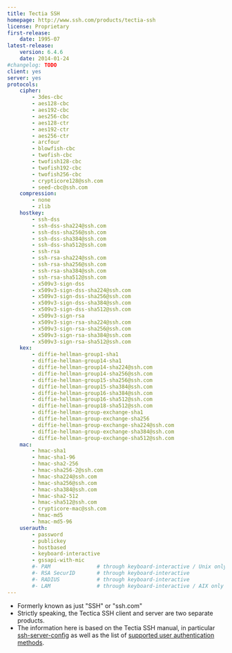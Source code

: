 ```yaml
---
title: Tectia SSH
homepage: http://www.ssh.com/products/tectia-ssh
license: Proprietary
first-release:
    date: 1995-07
latest-release:
    version: 6.4.6
    date: 2014-01-24
#changelog: TODO
client: yes
server: yes
protocols:
    cipher:
        - 3des-cbc
        - aes128-cbc
        - aes192-cbc
        - aes256-cbc
        - aes128-ctr
        - aes192-ctr
        - aes256-ctr
        - arcfour
        - blowfish-cbc
        - twofish-cbc
        - twofish128-cbc
        - twofish192-cbc
        - twofish256-cbc
        - crypticore128@ssh.com
        - seed-cbc@ssh.com
    compression:
        - none
        - zlib
    hostkey:
        - ssh-dss
        - ssh-dss-sha224@ssh.com
        - ssh-dss-sha256@ssh.com
        - ssh-dss-sha384@ssh.com
        - ssh-dss-sha512@ssh.com
        - ssh-rsa
        - ssh-rsa-sha224@ssh.com
        - ssh-rsa-sha256@ssh.com
        - ssh-rsa-sha384@ssh.com
        - ssh-rsa-sha512@ssh.com
        - x509v3-sign-dss
        - x509v3-sign-dss-sha224@ssh.com
        - x509v3-sign-dss-sha256@ssh.com
        - x509v3-sign-dss-sha384@ssh.com
        - x509v3-sign-dss-sha512@ssh.com
        - x509v3-sign-rsa
        - x509v3-sign-rsa-sha224@ssh.com
        - x509v3-sign-rsa-sha256@ssh.com
        - x509v3-sign-rsa-sha384@ssh.com
        - x509v3-sign-rsa-sha512@ssh.com
    kex:
        - diffie-hellman-group1-sha1
        - diffie-hellman-group14-sha1
        - diffie-hellman-group14-sha224@ssh.com
        - diffie-hellman-group14-sha256@ssh.com
        - diffie-hellman-group15-sha256@ssh.com
        - diffie-hellman-group15-sha384@ssh.com
        - diffie-hellman-group16-sha384@ssh.com
        - diffie-hellman-group16-sha512@ssh.com
        - diffie-hellman-group18-sha512@ssh.com
        - diffie-hellman-group-exchange-sha1
        - diffie-hellman-group-exchange-sha256
        - diffie-hellman-group-exchange-sha224@ssh.com
        - diffie-hellman-group-exchange-sha384@ssh.com
        - diffie-hellman-group-exchange-sha512@ssh.com
    mac:
        - hmac-sha1
        - hmac-sha1-96
        - hmac-sha2-256
        - hmac-sha256-2@ssh.com
        - hmac-sha224@ssh.com
        - hmac-sha256@ssh.com
        - hmac-sha384@ssh.com
        - hmac-sha2-512
        - hmac-sha512@ssh.com
        - crypticore-mac@ssh.com
        - hmac-md5
        - hmac-md5-96
    userauth:
        - password
        - publickey
        - hostbased
        - keyboard-interactive
        - gssapi-with-mic
        #- PAM               # through keyboard-interactive / Unix only
        #- RSA SecurID       # through keyboard-interactive
        #- RADIUS            # through keyboard-interactive
        #- LAM               # through keyboard-interactive / AIX only
---
```

* Formerly known as just "SSH" or "ssh.com"
* Strictly speaking, the Tectica SSH client and server are two separate
  products.
* The information here is based on the Tectia SSH manual, in particular
  [ssh-server-config](https://support.ssh.com/manuals/server-admin/64/ssh-server-config.html)
  as well as the list of
  [supported user authentication methods](https://support.ssh.com/manuals/server-admin/64/server-auth-supported-methods.html).
